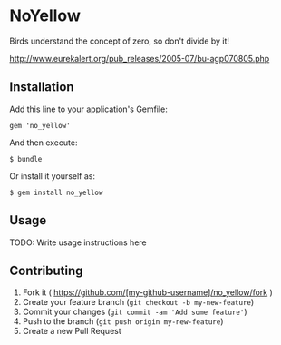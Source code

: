 # NoYellow

Birds understand the concept of zero, so don't divide by it!

http://www.eurekalert.org/pub_releases/2005-07/bu-agp070805.php

## Installation

Add this line to your application's Gemfile:

    gem 'no_yellow'

And then execute:

    $ bundle

Or install it yourself as:

    $ gem install no_yellow

## Usage

TODO: Write usage instructions here

## Contributing

1. Fork it ( https://github.com/[my-github-username]/no_yellow/fork )
2. Create your feature branch (`git checkout -b my-new-feature`)
3. Commit your changes (`git commit -am 'Add some feature'`)
4. Push to the branch (`git push origin my-new-feature`)
5. Create a new Pull Request
